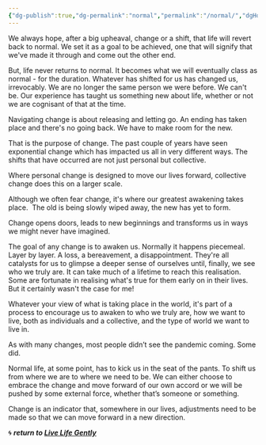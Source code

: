 ```yaml
---
{"dg-publish":true,"dg-permalink":"normal","permalink":"/normal/","dgHomeLink":true,"dgPassFrontmatter":false}
---
```



We always hope, after a big upheaval, change or a shift, that life will revert back to normal. We set it as a goal to be achieved, one that will signify that we've made it through and come out the other end.

But, life never returns to normal. It becomes what we will eventually class as normal - for the duration. Whatever has shifted for us has changed us, irrevocably. We are no longer the same person we were before. We can't be. Our experience has taught us something new about life, whether or not we are cognisant of that at the time.

Navigating change is about releasing and letting go. An ending has taken place and there's no going back. We have to make room for the new.

That is the purpose of change. The past couple of years have seen exponential change which has impacted us all in very different ways. The shifts that have occurred are not just personal but collective.

Where personal change is designed to move our lives forward, collective change does this on a larger scale. 

Although we often fear change, it's where our greatest awakening takes place.  The old is being slowly wiped away, the new has yet to form.

Change opens doors, leads to new beginnings and transforms us in ways we might never have imagined.

The goal of any change is to awaken us. Normally it happens piecemeal. Layer by layer. A loss, a bereavement, a disappointment. They're all catalysts for us to glimpse a deeper sense of ourselves until, finally, we see who we truly are. It can take much of a lifetime to reach this realisation. Some are fortunate in realising what's true for them early on in their lives. But it certainly wasn't the case for me!

Whatever your view of what is taking place in the world, it's part of a process to encourage us to awaken to who we truly are, how we want to live, both as individuals and a collective, and the type of world we want to live in.

As with many changes, most people didn’t see the pandemic coming. Some did.

Normal life, at some point, has to kick us in the seat of the pants. To shift us from where we are to where we need to be. We can either choose to embrace the change and move forward of our own accord or we will be pushed by some external force, whether that’s someone or something.

Change is an indicator that, somewhere in our lives, adjustments need to be made so that we can move forward in a new direction.

🌀 ***return to [Live Life Gently](https://livelifegently.co.uk/)***